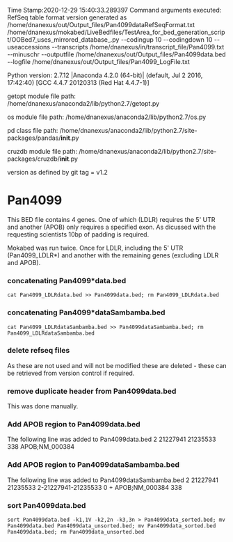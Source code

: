 Time Stamp:2020-12-29 15:40:33.289397
Command arguments executed:
RefSeq table format version generated as /home/dnanexus/out/Output_files/Pan4099dataRefSeqFormat.txt
/home/dnanexus/mokabed/LiveBedfiles/TestArea_for_bed_generation_script/OOBed7_uses_mirrored_database_.py --codingup 10 --codingdown 10 --useaccessions --transcripts /home/dnanexus/in/transcript_file/Pan4099.txt --minuschr --outputfile /home/dnanexus/out/Output_files/Pan4099data.bed --logfile /home/dnanexus/out/Output_files/Pan4099_LogFile.txt 

 Python version: 2.7.12 |Anaconda 4.2.0 (64-bit)| (default, Jul  2 2016, 17:42:40) 
[GCC 4.4.7 20120313 (Red Hat 4.4.7-1)]

 getopt module file path: /home/dnanexus/anaconda2/lib/python2.7/getopt.py

 os module file path: /home/dnanexus/anaconda2/lib/python2.7/os.py

 pd class file path: /home/dnanexus/anaconda2/lib/python2.7/site-packages/pandas/__init__.py

 cruzdb module file path: /home/dnanexus/anaconda2/lib/python2.7/site-packages/cruzdb/__init__.py

version as defined by git tag = v1.2

# Pan4099
This BED file contains 4 genes. One of which (LDLR) requires the 5' UTR and another (APOB) only requires a specified exon.
As dicussed with the requesting scientists 10bp of padding is required.

Mokabed was run twice. Once for LDLR, including the 5' UTR (Pan4099_LDLR*) and another with the remaining genes (excluding LDLR and APOB). 

### concatenating Pan4099*data.bed
`cat Pan4099_LDLRdata.bed >> Pan4099data.bed; rm Pan4099_LDLRdata.bed`

### concatenating Pan4099*dataSambamba.bed
`cat Pan4099_LDLRdataSambamba.bed >> Pan4099dataSambamba.bed; rm Pan4099_LDLRdataSambamba.bed`

### delete refseq files
As these are not used and will not be modified these are deleted - these can be retrieved from version control if required.

### remove duplicate header from Pan4099data.bed
This was done manually.

### Add APOB region to Pan4099data.bed
The following line was added to Pan4099data.bed
2	21227941	21235533	338										APOB;NM_000384

### Add APOB region to Pan4099dataSambamba.bed
The following line was added to Pan4099dataSambamba.bed
2	21227941	21235533	2-21227941-21235533	0	+	APOB;NM_000384	338

### sort Pan4099data.bed
`sort Pan4099data.bed -k1,1V -k2,2n -k3,3n > Pan4099data_sorted.bed; mv Pan4099data.bed Pan4099data_unsorted.bed; mv Pan4099data_sorted.bed Pan4099data.bed; rm Pan4099data_unsorted.bed`